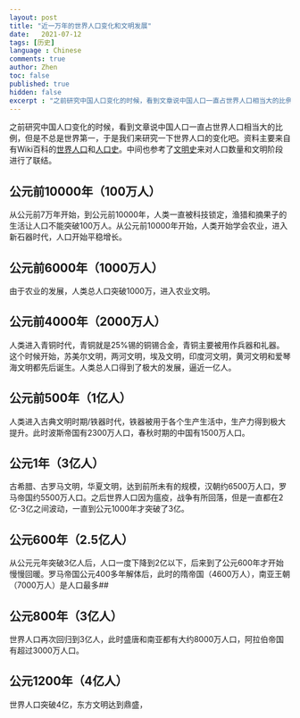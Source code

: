 ```yaml
---
layout: post
title: "近一万年的世界人口变化和文明发展"
date:   2021-07-12
tags: [历史]
language : Chinese
comments: true
author: Zhen
toc: false
published: true
hidden: false
excerpt : "之前研究中国人口变化的时候，看到文章说中国人口一直占世界人口相当大的比例，但是不总是世界第一，于是我们来研究一下世界人口的变化吧。"
---
```

之前研究中国人口变化的时候，看到文章说中国人口一直占世界人口相当大的比例，但是不总是世界第一，于是我们来研究一下世界人口的变化吧。资料主要来自有Wiki百科的[世界人口](https://zh.wikipedia.org/wiki/%E4%B8%96%E7%95%8C%E4%BA%BA%E5%8F%A3)和[人口史](https://zh.m.wikipedia.org/wiki/%E4%BA%BA%E5%8F%A3%E5%8F%B2)。中间也参考了[文明史](https://zh.wikipedia.org/wiki/%E6%96%87%E6%98%8E)来对人口数量和文明阶段进行了联结。

## 公元前10000年（100万人）
从公元前7万年开始，到公元前10000年，人类一直被科技锁定，渔猎和摘果子的生活让人口不能突破100万人。从公元前10000年开始，人类开始学会农业，进入新石器时代，人口开始平稳增长。

## 公元前6000年（1000万人）
由于农业的发展，人类总人口突破1000万，进入农业文明。

## 公元前4000年（2000万人）
人类进入青铜时代，青铜就是25%锡的铜锡合金，青铜主要被用作兵器和礼器。这个时候开始，苏美尔文明，两河文明，埃及文明，印度河文明，黄河文明和爱琴海文明都先后诞生。人类总人口得到了极大的发展，逼近一亿人。

## 公元前500年（1亿人）
人类进入古典文明时期/铁器时代，铁器被用于各个生产生活中，生产力得到极大提升。此时波斯帝国有2300万人口，春秋时期的中国有1500万人口。

## 公元1年（3亿人）
古希腊、古罗马文明，华夏文明，达到前所未有的规模，汉朝约6500万人口，罗马帝国约5500万人口。之后世界人口因为瘟疫，战争有所回落，但是一直都在2亿-3亿之间波动，一直到公元1000年才突破了3亿。

## 公元600年（2.5亿人）
从公元元年突破3亿人后，人口一度下降到2亿以下，后来到了公元600年才开始慢慢回暖。罗马帝国公元400多年解体后，此时的隋帝国（4600万人），南亚王朝（7000万人）是人口最多##

## 公元800年（3亿人）
世界人口再次回归到3亿人，此时盛唐和南亚都有大约8000万人口，阿拉伯帝国有超过3000万人口。

## 公元1200年（4亿人）
世界人口突破4亿，东方文明达到鼎盛，
<!--stackedit_data:
eyJoaXN0b3J5IjpbMTk1MDI0MDgyMSwxMjk3NzQzNTY2LDE3Mj
UxNjcwLDE0NDU3MTY4MTldfQ==
-->